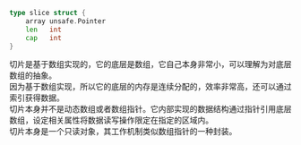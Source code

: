 
```go
type slice struct {
	array unsafe.Pointer
	len   int
	cap   int
}
```

切片是基于数组实现的，它的底层是数组，它自己本身非常小，可以理解为对底层数组的抽象。  
因为基于数组实现，所以它的底层的内存是连续分配的，效率非常高，还可以通过索引获得数据。  
切片本身并不是动态数组或者数组指针。它内部实现的数据结构通过指针引用底层数组，设定相关属性将数据读写操作限定在指定的区域内。  
切片本身是一个只读对象，其工作机制类似数组指针的一种封装。  

